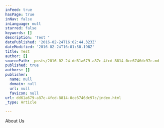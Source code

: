 ```yaml
---
inFeed: true
hasPage: true
inNav: false
inLanguage: null
starred: false
keywords: []
description: 'Test '
datePublished: '2016-02-24T16:02:44.323Z'
dateModified: '2016-02-24T16:01:50.198Z'
title: Test
author: []
sourcePath: _posts/2016-02-24-dd61a679-a87c-4fcd-8814-0ce6746dc97c.md
published: true
authors: []
publisher:
  name: null
  domain: null
  url: null
  favicon: null
url: dd61a679-a87c-4fcd-8814-0ce6746dc97c/index.html
_type: Article

---
```

About Us